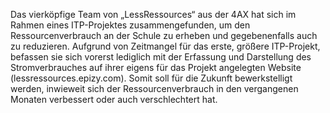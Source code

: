 Das vierköpfige Team von „LessRessources“ aus der 4AX hat sich im Rahmen eines ITP-Projektes zusammengefunden, um den Ressourcenverbrauch an der Schule zu erheben und gegebenenfalls auch zu reduzieren. Aufgrund von Zeitmangel für das erste, größere ITP-Projekt, befassen sie sich vorerst lediglich mit der Erfassung und Darstellung des Stromverbrauches auf ihrer eigens für das Projekt angelegten Website (lessressources.epizy.com). Somit soll für die Zukunft bewerkstelligt werden, inwieweit sich der Ressourcenverbrauch in den vergangenen Monaten verbessert oder auch verschlechtert hat.